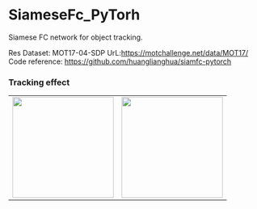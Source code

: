 # SiameseFc_PyTorh
Siamese FC network for object tracking.

Res Dataset: MOT17-04-SDP UrL:https://motchallenge.net/data/MOT17/   
Code reference: https://github.com/huanglianghua/siamfc-pytorch

### Tracking effect
|||
|---|---|
|<img src="res/combine/000001" width="200" height="200" />|<img src="res/combine/000001" width="200" height="200" />|
